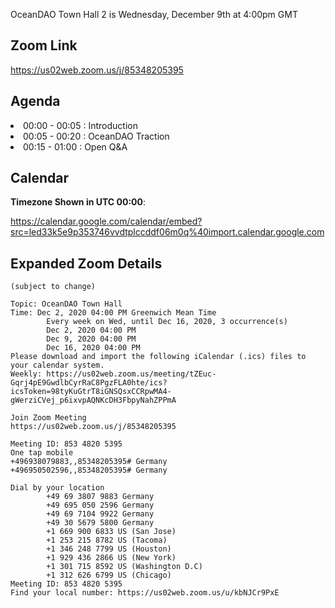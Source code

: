 OceanDAO Town Hall 2 is Wednesday, December 9th at 4:00pm GMT

## Zoom Link

 https://us02web.zoom.us/j/85348205395

## Agenda

<li>00:00 - 00:05 : Introduction</li>
<li>00:05 - 00:20 : OceanDAO Traction</li>
<li>00:15 - 01:00 : Open Q&A</li>
 
## Calendar

**Timezone Shown in UTC 00:00**:

https://calendar.google.com/calendar/embed?src=led33k5e9p353746vvdtplccddf06m0q%40import.calendar.google.com


## Expanded Zoom Details

```
(subject to change)

Topic: OceanDAO Town Hall 
Time: Dec 2, 2020 04:00 PM Greenwich Mean Time
        Every week on Wed, until Dec 16, 2020, 3 occurrence(s)
        Dec 2, 2020 04:00 PM
        Dec 9, 2020 04:00 PM
        Dec 16, 2020 04:00 PM
Please download and import the following iCalendar (.ics) files to your calendar system.
Weekly: https://us02web.zoom.us/meeting/tZEuc-Gqrj4pE9GwdlbCyrRaC8PgzFLA0hte/ics?icsToken=98tyKuGtrT8iGNSQsxCCRpwMA4-gWerziCVej_p6ixvpAQNKcDH3FbpyNahZPPmA

Join Zoom Meeting
https://us02web.zoom.us/j/85348205395

Meeting ID: 853 4820 5395
One tap mobile
+496938079883,,85348205395# Germany
+496950502596,,85348205395# Germany

Dial by your location
        +49 69 3807 9883 Germany
        +49 695 050 2596 Germany
        +49 69 7104 9922 Germany
        +49 30 5679 5800 Germany
        +1 669 900 6833 US (San Jose)
        +1 253 215 8782 US (Tacoma)
        +1 346 248 7799 US (Houston)
        +1 929 436 2866 US (New York)
        +1 301 715 8592 US (Washington D.C)
        +1 312 626 6799 US (Chicago)
Meeting ID: 853 4820 5395
Find your local number: https://us02web.zoom.us/u/kbNJCr9PxE
